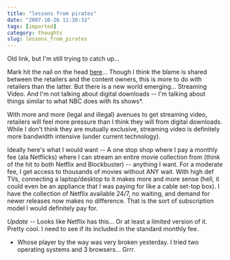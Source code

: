 ```yaml
---
title: "lessons from pirates"
date: "2007-10-26 11:38:32"
tags: [imported]
category: thoughts
slug: lessons_from_pirates
---
```


Old link, but I'm still trying to catch up...

Mark hit the nail on the head <a href="http://diveintomark.org/archives/2007/06/26/piracy-lessons">here</a>... Though I think the blame is shared between the retailers and the content owners, this is more to do with retailers than the latter. But there is a new world emerging... Streaming Video. And I'm not talking about digital downloads -- I'm talking about things similar to what NBC does with its shows\*.

With more and more (legal and illegal) avenues to get streaming video, retailers will feel more pressure than I think they will from digital downloads. While I don't think they are mutually exclusive, streaming video is definitely more bandwidth intensive (under current technology).

Ideally here's what I would want -- A one stop shop where I pay a monthly fee (ala Netflicks) where I can stream an entire movie collection from (think of the hit to both Netflix and Blockbuster) -- anything I want. For a moderate fee, I get access to thousands of movies without ANY wait. With high def TVs, connecting a laptop/desktop to it makes more and more sense (hell, it could even be an appliance that I was paying for like a cable set-top box). I have the collection of Netflix available 24/7, no waiting, and demand for newer releases now makes no difference. That is the sort of subscription model I would definitely pay for.

<em>Update</em> -- Looks like Netflix has this... Or at least a limited version of it. Pretty cool. I need to see if its included in the standard monthly fee.

* Whose player by the way was very broken yesterday. I tried two operating systems and 3 browsers... Grrr.
